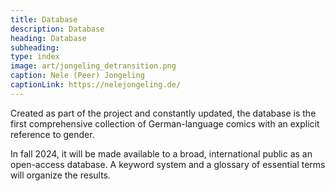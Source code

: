 ```yaml
---
title: Database
description: Database
heading: Database
subheading:
type: index
image: art/jongeling_detransition.png
caption: Nele (Peer) Jongeling
captionLink: https://nelejongeling.de/
---
```


Created as part of the project and constantly updated, the database is the first comprehensive collection of German-language comics with an explicit reference to gender.

<!--more-->

In fall 2024, it will be made available to a broad, international public as an open-access database. A keyword system and a glossary of essential terms will organize the results.
